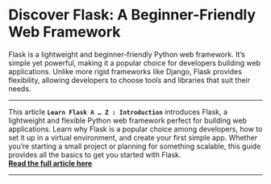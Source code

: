 # Discover Flask: A Beginner-Friendly Web Framework  
Flask is a lightweight and beginner-friendly Python web framework. It’s simple yet powerful, making it a popular choice for developers building web applications. Unlike more rigid frameworks like Django, Flask provides flexibility, allowing developers to choose tools and libraries that suit their needs.

---

This article **`Learn Flask A … Z : Introduction`** introduces Flask, a lightweight and flexible Python web framework perfect for building web applications. Learn why Flask is a popular choice among developers, how to set it up in a virtual environment, and create your first simple app. Whether you’re starting a small project or planning for something scalable, this guide provides all the basics to get you started with Flask.  
**[Read the full article here](https://medium.com/@basubinayak05/learn-flask-a-z-introduction-620ce0e1ac3c)**  

---